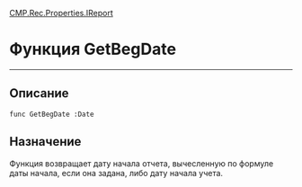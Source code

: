 ﻿---
Link: CMP.Rec.Properties.IReport.@GetBegDate
---

<!---  Навигация
[Имя проекта](#) :
-->
[CMP.Rec.Properties.IReport](Default)

# Функция GetBegDate
---

## Описание

    func GetBegDate :Date

<!--
## Аргументы{#Args}

### Аргумент1

Описание аргумента 1
-->

## Назначение

Функция возвращает дату начала отчета, вычесленную по формуле даты начала, если она задана, либо дату начала учета.

<!--
## Пример

    GetBegDate...
-->

